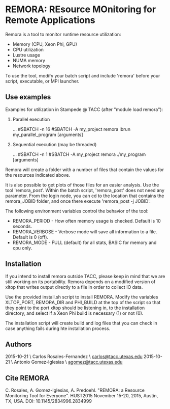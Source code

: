 # REMORA: REsource MOnitoring for Remote Applications

Remora is a tool to monitor runtime resource utilization:
  * Memory (CPU, Xeon Phi, GPU)
  * CPU utilization
  * Lustre usage
  * NUMA memory
  * Network topology

To use the tool, modify your batch script and include 'remora' before your script, 
executable, or MPI launcher.

## Use examples

Examples for utilization in Stampede @ TACC (after "module load remora"):

1. Parallel execution

    ...
    \#SBATCH -n 16
    \#SBATCH -A my_project
    remora ibrun my_parallel_program [arguments]

2. Sequential execution (may be threaded)

    ...
    \#SBATCH -n 1
    \#SBATCH -A my_project
    remora ./my_program [arguments]

Remora will create a folder with a number of files that contain the values for the 
resources indicated above.

It is also possible to get plots of those files for an easier analysis. Use the tool
'remora_post'. Within the batch script, 'remora_post' does not need any parameter.
From the login node, you can cd to the location that contains the remora_JOBID folder, 
and once there execute 'remora_post -j JOBID'.

The following environment variables control the behavior of the tool:

  * REMORA_PERIOD  - How often memory usage is checked. Default is 10 seconds.
  * REMORA_VERBOSE - Verbose mode will save all information to a file. Default is 0 (off).
  * REMORA_MODE    - FULL (default) for all stats, BASIC for memory and cpu only.

## Installation

If you intend to install remora outside TACC, please keep in mind that we are still 
working on its portability. Remora depends on a modified version of xltop that writes 
output directly to a file in order to collect IO data.

Use the provided install.sh script to install REMORA. Modify the variables
XLTOP_PORT, REMORA_DIR and PHI_BUILD at the top of the script so that they 
point to the port xltop should be listening in, to the installation directory, 
and select if a Xeon Phi build is necessary (1) or not (0).

The installation script will create build and log files that you can check
in case anything fails during hte installation process.

## Authors 

2015-10-21 \ Carlos Rosales-Fernandez \ carlos@tacc.utexas.edu
2015-10-21 \ Antonio Gomez-Iglesias   \ agomez@tacc.utexas.edu

## Cite REMORA

C. Rosales, A. Gomez-Iglesias, A. Predoehl. "REMORA: a Resource Monitoring Tool for Everyone". HUST2015 November 15-20, 2015, Austin, TX, USA. DOI: 10.1145/2834996.2834999
